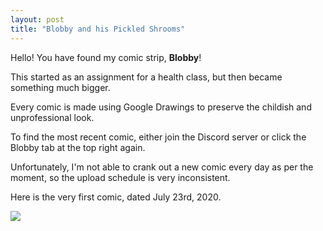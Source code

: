 ```yaml
---
layout: post
title: "Blobby and his Pickled Shrooms"
---
```

Hello! You have found my comic strip, **Blobby**! 

This started as an assignment for a health class, but then became something much bigger. 

Every comic is made using Google Drawings to preserve the childish and unprofessional look.

To find the most recent comic, either join the Discord server or click the Blobby tab at the top right again. 

Unfortunately, I'm not able to crank out a new comic every day as per the moment, so the upload schedule is very inconsistent. 

Here is the very first comic, dated July 23rd, 2020.


<img id="img" src="https://preview.redd.it/4o0u2cji64d51.png?width=960&format=png&auto=webp&s=ae1c7957fd8de4a8e316abbdde6c75d8b7e9435a"/>
